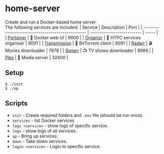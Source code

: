 # home-server

Create and run a Docker-based home server.  
The following services are included:
| Service                                           | Description                | Port  |
| ------------------------------------------------- | -------------------------- | ----- |
| [Portainer](https://www.portainer.io/)            | 🐋 Docker web UI           | 9000  |
| [Organizr](https://github.com/causefx/Organizr)   | 📑 HTPC services organiser | 9001  |
| [Transmission](https://transmissionbt.com/)       | 🌊 BitTorrent client       | 9091  |
| [Radarr](https://radarr.video/)                   | 🎬 Movies downloader       | 7878  |
| [Sonarr](https://sonarr.tv/)                      | 📺 TV shows downloader     | 8989  |
| [Plex](http://plex.tv/)                           | 🎦 Media server            | 32400 |




## Setup
```
$ ./init
$ ./up
```
## Scripts
- `init` - Create required folders and `.env` file (should be run once).
- `services` - list Docker services
- `logs <service>` - show logs of specific service.
- `logs` - show logs of all services.
- `up` - Bring up services.
- `down` - Take down services.
- `login <service>` - Login to specific service.

